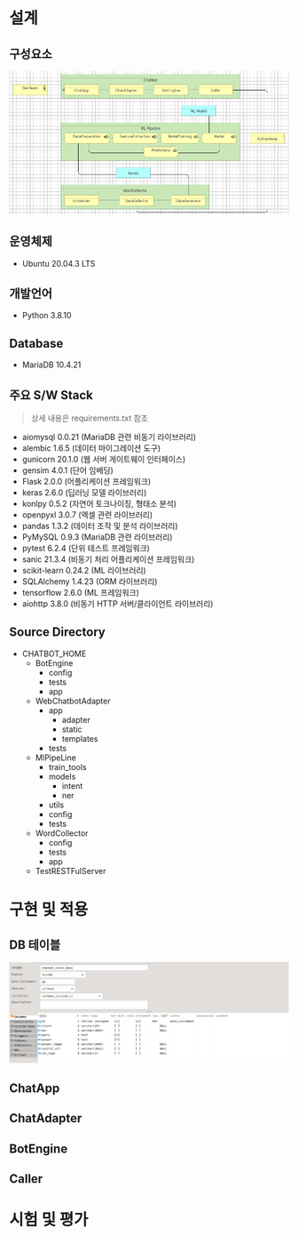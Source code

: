# 설계 

## 구성요소 

![구성요소](./img/chatbot_archi.png)

## 운영체제  

* Ubuntu 20.04.3 LTS

## 개발언어 

* Python 3.8.10

## Database

* MariaDB 10.4.21

## 주요 S/W Stack

> 상세 내용은 requirements.txt 참조

* aiomysql 0.0.21 (MariaDB 관련 비동기 라이브러리)
* alembic 1.6.5 (데이터 마이그레이션 도구)
* gunicorn 20.1.0 (웹 서버 게이트웨이 인터페이스)
* gensim 4.0.1 (단어 임베딩)
* Flask 2.0.0 (어플리케이션 프레임워크)
* keras 2.6.0 (딥러닝 모델 라이브러리)
* konlpy 0.5.2 (자연어 토크나이징, 형태소 분석)
* openpyxl 3.0.7 (엑셀 관련 라이브러리)
* pandas 1.3.2 (데이터 조작 및 분석 라이브러리)
* PyMySQL 0.9.3 (MariaDB 관련 라이브러리)
* pytest 6.2.4 (단위 테스트 프레임워크)
* sanic 21.3.4 (비동기 처리 어플리케이션 프레임워크)
* scikit-learn 0.24.2 (ML 라이브러리)
* SQLAlchemy 1.4.23 (ORM 라이브러리)
* tensorflow 2.6.0 (ML 프레임워크)
* aiohttp 3.8.0 (비동기 HTTP 서버/클라이언트 라이브러리)

## Source Directory

* CHATBOT_HOME
  * BotEngine
    * config
    * tests
    * app
  * WebChatbotAdapter 
    * app
      * adapter
      * static
      * templates
    * tests
  * MlPipeLine
    * train_tools
    * models
      * intent
      * ner
    * utils
    * config
    * tests
  * WordCollector
    * config
    * tests
    * app
  * TestRESTFulServer

# 구현 및 적용

## DB 테이블

![DB 테이블](./img/chatbot_train_data_table.png)

## ChatApp

## ChatAdapter

## BotEngine

## Caller

# 시험 및 평가
